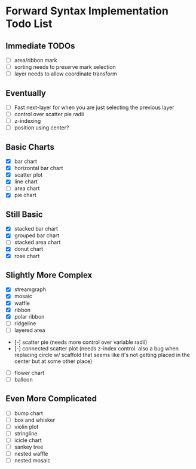 # Forward Syntax Implementation Todo List

## Immediate TODOs

- [ ] area/ribbon mark
- [ ] sorting needs to preserve mark selection
- [ ] layer needs to allow coordinate transform

## Eventually

- [ ] Fast next-layer for when you are just selecting the previous layer
- [ ] control over scatter pie radii
- [ ] z-indexing
- [ ] position using center?

## Basic Charts

- [x] bar chart
- [x] horizontal bar chart
- [x] scatter plot
- [x] line chart
- [ ] area chart
- [x] pie chart

## Still Basic

- [x] stacked bar chart
- [x] grouped bar chart
- [ ] stacked area chart
- [x] donut chart
- [x] rose chart

## Slightly More Complex

- [x] streamgraph
- [x] mosaic
- [x] waffle
- [x] ribbon
- [x] polar ribbon
- [ ] ridgeline
- [ ] layered area
- [-] scatter pie (needs more control over variable radii)
- [-] connected scatter plot (needs z-index control. also a bug when replacing circle w/ scaffold
  that seems like it's not getting placed in the center but at some other place)
- [ ] flower chart
- [ ] balloon

## Even More Complicated

- [ ] bump chart
- [ ] box and whisker
- [ ] violin plot
- [ ] stringline
- [ ] icicle chart
- [ ] sankey tree
- [ ] nested waffle
- [ ] nested mosaic
